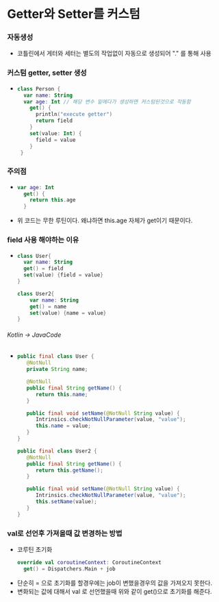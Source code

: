 # Getter와 Setter를 커스텀
### 자동생성
* 코틀린에서 게터와 세터는 별도의 작업없이 자동으로 생성되어 "." 를 통해 사용
### 커스텀 getter, setter 생성
* ```kotlin
  class Person {
    var name: String
    var age: Int // 해당 변수 밑에다가 생성하면 커스텀된것으로 작동함
      get() {
        println("execute getter")
        return field
      }
      set(value: Int) {
        field = value
      }
   }
### 주의점
* ```kotlin
  var age: Int
    get() {
      return this.age
    }
* 위 코드는 무한 루틴이다. 왜냐하면 this.age 자체가 get이기 때문이다.

### field 사용 해야하는 이유
* ```kotlin
  class User{
    var name: String
    get() = field
    set(value) {field = value}
  }

  class User2{
      var name: String
      get() = name
      set(value) {name = value}
  }
###### Kotlin -> JavaCode
* ```java
  public final class User {
     @NotNull
     private String name;

     @NotNull
     public final String getName() {
        return this.name;
     }

     public final void setName(@NotNull String value) {
        Intrinsics.checkNotNullParameter(value, "value");
        this.name = value;
     }
  }

  public final class User2 {
     @NotNull
     public final String getName() {
        return this.getName();
     }

     public final void setName(@NotNull String value) {
        Intrinsics.checkNotNullParameter(value, "value");
        this.setName(value);
     }
  }
  
### val로 선언후 가져올때 값 변경하는 방법
* 코루틴 초기화
  ```kotlin
  override val coroutineContext: CoroutineContext
    get() = Dispatchers.Main + job
* 단순히 = 으로 초기화를 할경우에는 job이 변했을경우의 값을 가져오지 못한다.
* 변화되는 값에 대해서 val 로 선언했을때 위와 같이 get()으로 초기화를 해준다. 
  
  
  
